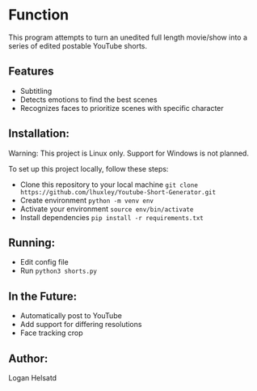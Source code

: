 # Function
This program attempts to turn an unedited full length movie/show into a series of edited postable YouTube shorts.

## Features
- Subtitling 
- Detects emotions to find the best scenes
- Recognizes faces to prioritize scenes with specific character

## Installation:

Warning: This project is Linux only. Support for Windows is not planned.

To set up this project locally, follow these steps:

- Clone this repository to your local machine `git clone https://github.com/lhuxley/Youtube-Short-Generator.git`
- Create environment `python -m venv env`
- Activate your environment `source env/bin/activate` 
- Install dependencies `pip install -r requirements.txt`

## Running:
- Edit config file
- Run `python3 shorts.py`

## In the Future:
- Automatically post to YouTube
- Add support for differing resolutions
- Face tracking crop

## Author:
Logan Helsatd